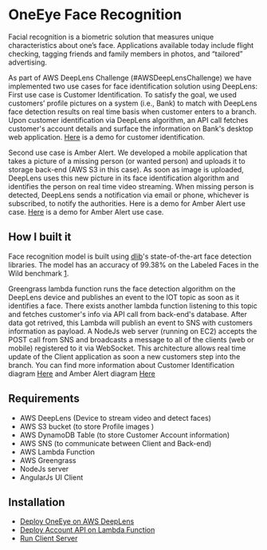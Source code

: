 # OneEye Face Recognition

Facial recognition is a biometric solution that measures unique characteristics about one’s face. Applications available today include flight checking, tagging friends and family members in photos, and “tailored” advertising.

As part of AWS DeepLens Challenge (#AWSDeepLensChallenge) we have implemented two use cases for face identification solution using DeepLens: First use case is Customer Identification. To satisfy the goal, we used customers’ profile pictures on a system (i.e., Bank) to match with DeepLens face detection results on real time basis when customer enters to a branch. Upon customer identification via DeepLens algorithm, an API call fetches customer's account details and surface the information on Bank's desktop web application. [Here](https://youtu.be/4WFmJTUzjTI) is a demo for customer identification.

Second use case is Amber Alert. We developed a mobile application that takes a picture of a missing person (or wanted person) and uploads it to storage back-end (AWS S3 in this case). As soon as image is uploaded, DeepLens uses this new picture in its face identification algorithm and identifies the person on real time video streaming. When missing person is detected, DeepLens sends a notification via email or phone, whichever is subscribed, to notify the authorities. Here is a demo for Amber Alert use case. [Here](https://youtu.be/zMAzF-suGXY) is a demo for Amber Alert use case.

## How I built it

Face recognition model is built using [dlib](http://dlib.net/)'s state-of-the-art face detection libraries. The model has an accuracy of 99.38% on the Labeled Faces in the Wild benchmark [1](https://github.com/ageitgey/face_recognition). 

Greengrass lambda function runs the face detection algorithm on the DeepLens device and publishes an event to the IOT topic as soon as it identifies a face. There exists another lambda function listening to this topic and fetches customer's info via API call from back-end's database. After data got retrived, this Lambda will publish an event to SNS with customers information as payload. A NodeJs web server (running on EC2) accepts the POST call from SNS and broadcasts a message to all of the clients (web or mobile) registered to it via WebSocket. This architecture allows real time update of the Client application as soon a new customers step into the branch. You can find more information about Customer Identification diagram [Here](https://github.com/medcv/OneEyeFaceDetection/blob/master/diagrams/CustomerIdentification.jpg) and Amber Alert diagram [Here](https://github.com/medcv/OneEyeFaceDetection/blob/master/diagrams/AmberAlert.jpg)

## Requirements
- AWS DeepLens (Device to stream video and detect faces)
- AWS S3 bucket (to store Profile images )
- AWS DynamoDB Table (to store Customer Account information)
- AWS SNS (to communicate between Client and Back-end)
- AWS Lambda Function
- AWS Greengrass
- NodeJs server
- AngularJs UI Client
 
## Installation

- [Deploy OneEye on AWS DeepLens](https://github.com/medcv/OneEyeFaceDetection/tree/master/deeplensFaceDetection)
- [Deploy Account API on Lambda Function](https://github.com/medcv/OneEyeFaceDetection/tree/master/oneEyeAccountDetection)
- [Run Client Server](https://github.com/medcv/OneEyeFaceDetection/tree/master/oneEyeServer)
